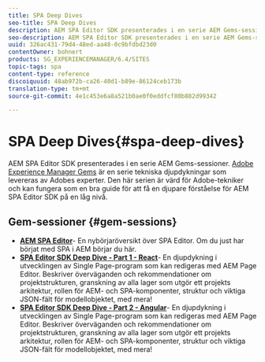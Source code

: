 ```yaml
---
title: SPA Deep Dives
seo-title: SPA Deep Dives
description: AEM SPA Editor SDK presenterades i en serie AEM Gems-sessioner. Serien är värd för Adobe-tekniker och kan fungera som en bra guide för att få en djupare förståelse för AEM SPA Editor SDK på en låg nivå, värd för Adobe-tekniker.
seo-description: AEM SPA Editor SDK presenterades i en serie AEM Gems-sessioner. Serien är värd för Adobe-tekniker och kan fungera som en bra guide för att få en djupare förståelse för AEM SPA Editor SDK på en låg nivå, värd för Adobe-tekniker.
uuid: 326ac431-79d4-48ed-aa48-0c9bfdbd23d0
contentOwner: bohnert
products: SG_EXPERIENCEMANAGER/6.4/SITES
topic-tags: spa
content-type: reference
discoiquuid: 48ab972b-ca26-40d1-b89e-86124ceb173b
translation-type: tm+mt
source-git-commit: 4e1c453e6a8a521b0ae0f0eddfcf80b882d99342

---
```



# SPA Deep Dives{#spa-deep-dives}

AEM SPA Editor SDK presenterades i en serie AEM Gems-sessioner. [Adobe Experience Manager Gems](https://helpx.adobe.com/experience-manager/kt/eseminars/gems/aem-index.html) är en serie tekniska djupdykningar som levereras av Adobes experter. Den här serien är värd för Adobe-tekniker och kan fungera som en bra guide för att få en djupare förståelse för AEM SPA Editor SDK på en låg nivå.

## Gem-sessioner {#gem-sessions}

* **[AEM SPA Editor](https://helpx.adobe.com/experience-manager/kt/eseminars/gems/aem-spa-editor.html)[](https://helpx.adobe.com/experience-manager/kt/eseminars/gems/aem-spa-editor.html)**- En nybörjaröversikt över SPA Editor. Om du just har börjat med SPA i AEM börjar du här.
* **[SPA Editor SDK Deep Dive - Part 1 - React](https://helpx.adobe.com/experience-manager/kt/eseminars/gems/SPA-Editor-SDK-Deep-Dive-React.html)**- En djupdykning i utvecklingen av Single Page-program som kan redigeras med AEM Page Editor. Beskriver överväganden och rekommendationer om projektstrukturen, granskning av alla lager som utgör ett projekts arkitektur, rollen för AEM- och SPA-komponenter, struktur och viktiga JSON-fält för modellobjektet, med mera!
* **[SPA Editor SDK Deep Dive - Part 2 - Angular](https://helpx.adobe.com/experience-manager/kt/eseminars/gems/SPA-Editor-SDK-Deep-Dive-Angular.html)**- En djupdykning i utvecklingen av Single Page-program som kan redigeras med AEM Page Editor. Beskriver överväganden och rekommendationer om projektstrukturen, granskning av alla lager som utgör ett projekts arkitektur, rollen för AEM- och SPA-komponenter, struktur och viktiga JSON-fält för modellobjektet, med mera!

